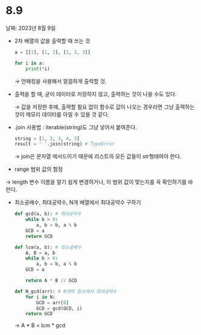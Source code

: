 # 8.9

날짜: 2023년 8월 9일

- 2차 배열의 값을 출력할 때 쓰는 것
    
    ```python
    a = [[1], [1, 2], [1, 2, 3]]
    
    for i in a:
    	print(*i)
    ```
    
    → 언패킹을 사용해서 깔끔하게 출력할 것.
    

- 출력을 할 때, 굳이 데이터로 저장하지 않고, 출력하는 것이 나을 수도 있다.
    
    → 값을 저장한 후에, 출력할 필요 없이 함수로 값이 나오는 경우라면 그냥 출력하는 것이 메모리 데이터를 아낄 수 있을 것 같다.
    

- .join 사용법 : iterable(string)도 그냥 넣어서 붙여준다.
    
    ```python
    string = [1, 2, 3, 4, 5]
    result = ' '.join(string) # TypeError
    ```
    
    → join은 문자열 메서드이기 때문에 리스트의 모든 값들이 str형태여야 한다.
    

- range 범위 값의 함정

→ length 변수 이름을 알기 쉽게 변경하거나, 이 범위 값이 맞는지를 꼭 확인하기를 바란다.

- 최소공배수, 최대공약수, N개 배열에서 최대공약수 구하기
    
    ```python
    def gcd(a, b): # 최대공약수
        while b > 0:
            a, b = b, a % b
        GCD = a
        return GCD
    
    def lcm(a, b): # 최소공배수
        A, B = a, b
        while b > 0:
            a, b = b, a % b
        GCD = a
    
        return A * B // GCD
    
    def N_gcd(arr): # N개의 원소에서 최대공약수
        for i in N:
            GCD = arr[0]
            GCD = gcd(GCD, i)
        return GCD
    ```
    
    → A * B = lcm * gcd